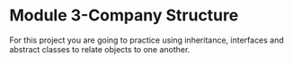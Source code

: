 # Module 3-Company Structure
For this project you are going to practice using inheritance, interfaces and abstract classes to relate objects to one another. 
